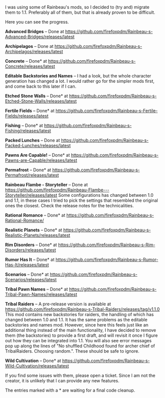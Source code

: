 I was using some of Rainbeau's mods, so I decided to (try and) migrate them to 1.1. Preferably all of them, but that is already proven to be difficult.

Here you can see the progress.

**Advanced Bridges** – Done at https://github.com/firefoxpdm/Rainbeau-s-Advanced-Bridges/releases/latest

**Archipelagos** – Done at https://github.com/firefoxpdm/Rainbeau-s-Archipelagos/releases/latest

**Concrete** – Done* at https://github.com/firefoxpdm/Rainbeau-s-Concrete/releases/latest

**Editable Backstories and Names** – I had a look, but the whole character generation has changed a lot. I would rather go for the simpler mods first, and come back to this later if I can.

**Etched Stone Walls** – Done* at https://github.com/firefoxpdm/Rainbeau-s-Etched-Stone-Walls/releases/latest

**Fertile Fields** – Done* at https://github.com/firefoxpdm/Rainbeau-s-Fertile-Fields/releases/latest

**Fishing** – Done* at https://github.com/firefoxpdm/Rainbeau-s-Fishing/releases/latest

**Packed Lunches** – Done at https://github.com/firefoxpdm/Rainbeau-s-Packed-Lunches/releases/latest

**Pawns Are Capable!** – Done* at https://github.com/firefoxpdm/Rainbeau-s-Pawns-are-Capable/releases/latest

**Permafrost** – Done* at https://github.com/firefoxpdm/Rainbeau-s-Permafrost/releases/latest

**Rainbeau Flambe - Storyteller** – Done at https://github.com/firefoxpdm/Rainbeau-Flambe---Storyteller/releases/latest Some configurations has changed between 1.0 and 1.1, in these cases I tried to pick the settings that resembled the original ones the closest. Check the release notes for the technicalities.

**Rational Romance** – Done* at https://github.com/firefoxpdm/Rainbeau-s-Rational-Romance/

**Realistic Planets** – Done* at https://github.com/firefoxpdm/Rainbeau-s-Realistic-Planets/releases/latest

**Rim Disorders** – Done* at https://github.com/firefoxpdm/Rainbeau-s-Rim-Disorders/releases/latest

**Rumor Has It** –  Done* at https://github.com/firefoxpdm/Rainbeau-s-Rumor-Has-It/releases/latest

**Scenarios** – Done* at https://github.com/firefoxpdm/Rainbeau-s-Scenarios/releases/latest

**Tribal Pawn Names** – Done* at https://github.com/firefoxpdm/Rainbeau-s-Tribal-Pawn-Names/releases/latest

**Tribal Raiders** – A pre-release version is available at https://github.com/firefoxpdm/Rainbeau-s-Tribal-Raiders/releases/tag/v1.1.0 This mod contains new backstories for raiders, the handling of which has changed between 1.0 and 1.1. It has the same problems as the editable backstories and names mod. However, since here this feels just like an additional thing instead of the main functionality, I have decided to remove them (the backstories) to provide a first draft, and will revisit it once I figure out how they can be integrated into 1.1. You will also see error messages pop up along the lines of "No shuffled Childhood found for archer chief of TribalRaiders. Choosing random.". These should be safe to ignore.

**Wild Cultivation** – Done* at https://github.com/firefoxpdm/Rainbeau-s-Wild-Cultivation/releases/latest

If you find some issues with them, please open a ticket. Since I am not the creator, it is unlikely that I can provide any new features.

The entries marked with a * are waiting for a final code cleanup.
